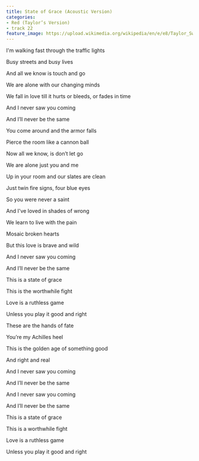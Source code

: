 ```yaml
---
title: State of Grace (Acoustic Version)
categories:
- Red (Taylor’s Version)
- track 22
feature_image: https://upload.wikimedia.org/wikipedia/en/e/e8/Taylor_Swift_-_Red.png
--- 
```

I'm walking fast through the traffic lights

Busy streets and busy lives

And all we know is touch and go

We are alone with our changing minds

We fall in love till it hurts or bleeds, or fades in time

And I never saw you coming

And I’ll never be the same

You come around and the armor falls

Pierce the room like a cannon ball

Now all we know, is don’t let go

We are alone just you and me

Up in your room and our slates are clean

Just twin fire signs, four blue eyes

So you were never a saint

And I've loved in shades of wrong

We learn to live with the pain

Mosaic broken hearts

But this love is brave and wild

And I never saw you coming

And I’ll never be the same

This is a state of grace

This is the worthwhile fight

Love is a ruthless game

Unless you play it good and right

These are the hands of fate

You’re my Achilles heel

This is the golden age of something good

And right and real

And I never saw you coming

And I’ll never be the same

And I never saw you coming

And I’ll never be the same

This is a state of grace

This is a worthwhile fight

Love is a ruthless game

Unless you play it good and right